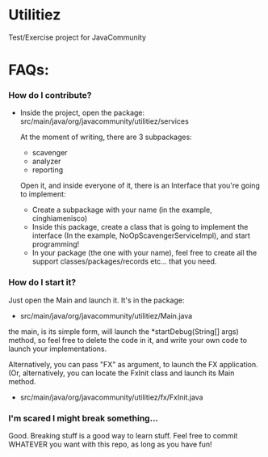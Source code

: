 # Utilitiez
Test/Exercise project for JavaCommunity


# FAQs: #

### How do I contribute? ###
- Inside the project, open the package:
  src/main/java/org/javacommunity/utilitiez/services
  
  At the moment of writing, there are 3 subpackages:
  - scavenger
  - analyzer
  - reporting
  
  Open it, and inside everyone of it, there is an Interface that you're going to implement:
  
  - Create a subpackage with your name (in the example, cinghiamenisco)
  - Inside this package, create a class that is going to implement the interface (In the example, NoOpScavengerServiceImpl), and start programming!
  - In your package (the one with your name), feel free to create all the support classes/packages/records etc... that you need.
  
### How do I start it? ###
  
  Just open the Main and launch it. It's in the package:
  - src/main/java/org/javacommunity/utilitiez/Main.java
  
  the main, is its simple form, will launch the *startDebug(String[] args) method, so feel free to delete the code in it, and write your own code to launch your implementations.
  
  Alternatively, you can pass "FX" as argument, to launch the FX application.
  (Or, alternatively, you can locate the FxInit class and launch its Main method.
  - src/main/java/org/javacommunity/utilitiez/fx/FxInit.java
  
### I'm scared I might break something... ###

Good. Breaking stuff is a good way to learn stuff.
Feel free to commit WHATEVER you want with this repo, as long as you have fun!
